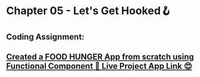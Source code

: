 # Chapter 05 - Let's Get Hooked🪝

## Coding Assignment:

## [Created a FOOD HUNGER App from scratch using Functional Component 🚀 Live Project App Link 😍]()
